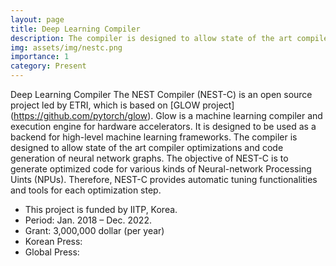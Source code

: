 ```yaml
---
layout: page
title: Deep Learning Compiler
description: The compiler is designed to allow state of the art compiler optimizations and code generation of neural network graphs.
img: assets/img/nestc.png
importance: 1
category: Present
---
```


Deep Learning Compiler
The NEST Compiler (NEST-C) is an open source project led by ETRI, which is based on [GLOW project] (https://github.com/pytorch/glow). Glow is a machine learning compiler and execution engine for hardware accelerators. It is designed to be used as a backend for high-level machine learning frameworks. The compiler is designed to allow state of the art compiler optimizations and code generation of neural network graphs. The objective of NEST-C is to generate optimized code for various kinds of Neural-network Processing Uints (NPUs). Therefore, NEST-C provides automatic tuning functionalities and tools for each optimization step.


- This project is funded by IITP, Korea.
- Period: Jan. 2018 – Dec. 2022.
- Grant: 3,000,000 dollar (per year)  
- Korean Press:
- Global Press: 